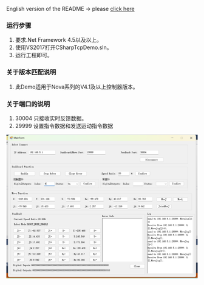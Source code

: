 English version of the README -> please [click here](./README-EN.md)

### 运行步骤
1. 要求.Net Framework 4.5以及以上。
2. 使用VS2017打开CSharpTcpDemo.sln。
3. 运行工程即可。

### 关于版本匹配说明
1. 此Demo适用于Nova系列的V4.1及以上控制器版本。

### 关于端口的说明
1. 30004 只接收实时反馈数据。
2. 29999 设置指令数据和发送运动指令数据

![C#Demo](./image.png)
